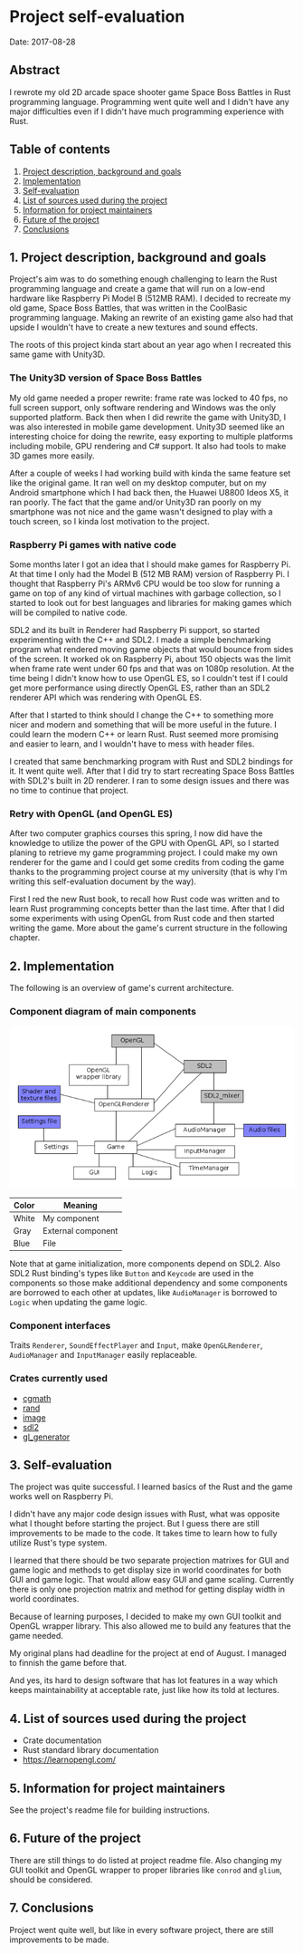 # Project self-evaluation

Date: 2017-08-28

## Abstract

I rewrote my old 2D arcade space shooter game Space Boss Battles in Rust programming language. Programming went quite well and I didn't
have any major difficulties even if I didn't have much programming experience with Rust.


## Table of contents

1. [Project description, background and goals](#1-project-description-background-and-goals)
2. [Implementation](#2-implementation)
3. [Self-evaluation](#3-self-evaluation)
4. [List of sources used during the project](#4-list-of-sources-used-during-the-project)
5. [Information for project maintainers](#5-information-for-project-maintainers)
6. [Future of the project](#6-future-of-the-project)
7. [Conclusions](#7-conclusions)


## 1. Project description, background and goals

Project's aim was to do something enough challenging to learn the Rust programming language and create a game that will
run on a low-end hardware like Raspberry Pi Model B (512MB RAM). I decided to recreate my old game, Space Boss Battles, that
was written in the CoolBasic programming language. Making an rewrite of an existing game also had that upside I wouldn't
have to create a new textures and sound effects.

The roots of this project kinda start about an year ago when I recreated this same game with Unity3D.

### The Unity3D version of Space Boss Battles

My old game needed a proper rewrite: frame rate was locked to 40 fps, no full screen support, only software rendering and Windows was the only supported
platform. Back then when I did rewrite the game with Unity3D, I was also interested in mobile game development.
Unity3D seemed like an interesting choice for doing the rewrite, easy
exporting to multiple platforms including mobile, GPU rendering and C# support.
It also had tools to make 3D games more easily.

After a couple of weeks I had working build with kinda the same
feature set like the original game. It ran well on my desktop computer, but on my Android smartphone which I had back then, the
Huawei U8800 Ideos X5, it ran poorly. The fact that the game and/or Unity3D ran poorly
on my smartphone was not nice and the game wasn't designed to play with a touch screen, so I kinda lost motivation to the project.

### Raspberry Pi games with native code

Some months later I got an idea that I should make games for Raspberry Pi. At that time I only had the Model B (512 MB RAM) version of
Raspberry Pi. I thought that Raspberry Pi's ARMv6 CPU would be too slow for running a game on top of any kind of virtual machines with
garbage collection, so I started to look out for best languages and libraries for making games which will be compiled to native code.

SDL2 and its built in Renderer had Raspberry Pi support, so started experimenting with the C++ and SDL2. I made a simple benchmarking program
what rendered moving game objects that would bounce from sides of the screen. It worked ok on Raspberry Pi, about 150 objects was the limit when
frame rate went under 60 fps and that was on 1080p resolution. At the time being I didn't know how to use OpenGL ES, so I couldn't test if I could get more
performance using directly OpenGL ES, rather than an SDL2 renderer API which was rendering with OpenGL ES.

After that I started to think should I change the C++ to something more nicer and modern and something that will be more useful in the future.
I could learn the modern C++ or learn Rust. Rust seemed more promising and easier to learn, and I wouldn't have to mess with header files.

I created that same benchmarking program with Rust and SDL2 bindings for it. It went quite well. After that I did try to start recreating Space Boss Battles
with SDL2's built in 2D renderer. I ran to some design issues and there was no time to continue that project.

### Retry with OpenGL (and OpenGL ES)

After two computer graphics courses this spring, I now did have the knowledge to utilize the power of the GPU with OpenGL API, so I started
planing to retrieve my game programming project. I could make my own renderer for the game and I could get some credits from coding the game
thanks to the programming project course at my university (that is why I'm writing this self-evaluation document by the way).

First I red the new Rust book, to recall how Rust code was written and to learn Rust programming concepts better than the last time.
After that I did some experiments with using OpenGL from Rust code and then started writing the game. More about the game's current structure in
the following chapter.


## 2. Implementation

The following is an overview of game's current architecture.

### Component diagram of main components

![Alt text](/documentation/component_diagram.png?raw=true "Component diagram")

Color | Meaning
------|------------------
White | My component
Gray  | External component
Blue  | File

Note that at game initialization, more components depend on SDL2. Also SDL2 Rust binding's types like `Button` and `Keycode` are
used in the components so those make additional dependency and some components are borrowed to each other at updates, like `AudioManager` is borrowed to
`Logic` when updating the game logic.

### Component interfaces

Traits `Renderer`, `SoundEffectPlayer` and `Input`, make `OpenGLRenderer`, `AudioManager` and `InputManager` easily replaceable.


### Crates currently used

* [cgmath](https://github.com/brendanzab/cgmath)
* [rand](https://github.com/rust-lang-nursery/rand)
* [image](https://github.com/PistonDevelopers/image)
* [sdl2](https://github.com/Rust-SDL2/rust-sdl2)
* [gl_generator](https://github.com/brendanzab/gl-rs/tree/master/gl_generator)


## 3. Self-evaluation

The project was quite successful. I learned basics of the Rust and the game works well on Raspberry Pi.

I didn't have any major code design issues with Rust, what was opposite what I thought before starting the project.
But I guess there are still improvements to be made to the code. It takes time to learn how to fully utilize Rust's type system.

I learned that there should be two separate projection matrixes for GUI and game logic and
methods to get display size in world coordinates for both GUI and game logic. That would allow easy GUI and game scaling.
Currently there is only one projection matrix and method for getting display width in world coordinates.

Because of learning purposes, I decided to make my own GUI toolkit and OpenGL wrapper library. This also allowed me to
build any features that the game needed.

My original plans had deadline for the project at end of August. I managed to finnish the game before that.

And yes, its hard to design software that has lot features in a way which keeps maintainability at acceptable rate, just like
how its told at lectures.

## 4. List of sources used during the project

* Crate documentation
* Rust standard library documentation
* https://learnopengl.com/

## 5. Information for project maintainers

See the project's readme file for building instructions.

## 6. Future of the project

There are still things to do listed at project readme file. Also changing my GUI toolkit and OpenGL wrapper to proper libraries
like `conrod` and `glium`, should be considered.

## 7. Conclusions

Project went quite well, but like in every software project, there are still improvements to be made.
